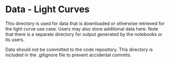 # Data - Light Curves

This directory is used for data that is downloaded or otherwise retrieved for the light curve use case. Users may
also store additional data here. Note that there is a separate directory for output generated by the notebooks or
its users.

Data should not be committed to the code repository. This directory is included in the .gitignore file to prevent
accidental commits.
